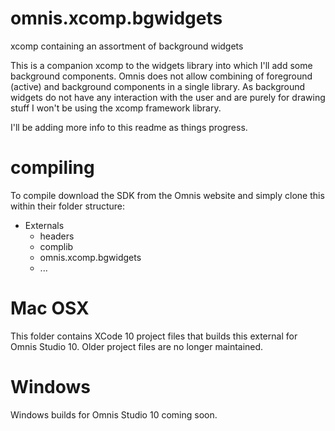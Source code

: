 # omnis.xcomp.bgwidgets
xcomp containing an assortment of background widgets

This is a companion xcomp to the widgets library into which I'll add some background components.
Omnis does not allow combining of foreground (active) and background components in a single library.
As background widgets do not have any interaction with the user and are purely for drawing stuff I
won't be using the xcomp framework library.

I'll be adding more info to this readme as things progress.

# compiling
To compile download the SDK from the Omnis website and simply clone this within their folder structure:
- Externals
  - headers
  - complib
  - omnis.xcomp.bgwidgets
  - ...

# Mac OSX
This folder contains XCode 10 project files that builds this external for Omnis Studio 10.
Older project files are no longer maintained. 

# Windows
Windows builds for Omnis Studio 10 coming soon.
